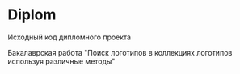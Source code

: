 Diplom
======

Исходный код дипломного проекта

Бакалаврская работа "Поиск логотипов в коллекциях логотипов используя различные методы"
